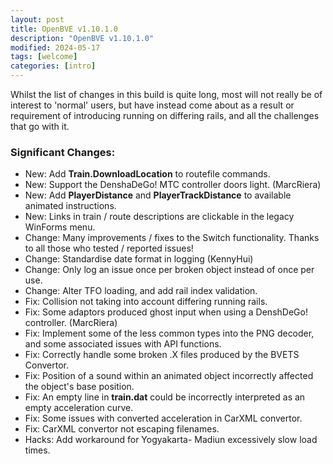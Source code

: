 ```yaml
---
layout: post
title: OpenBVE v1.10.1.0
description: "OpenBVE v1.10.1.0"
modified: 2024-05-17
tags: [welcome]
categories: [intro]
---
```


Whilst the list of changes in this build is quite long, most will not really be of interest to 'normal' users, but have instead come about as a result or requirement of introducing running on differing rails, and all the challenges that go with it.

### Significant Changes:
* New: Add **Train.DownloadLocation** to routefile commands.
* New: Support the DenshaDeGo! MTC controller doors light. (MarcRiera)
* New: Add **PlayerDistance** and **PlayerTrackDistance** to available animated instructions.
* New: Links in train / route descriptions are clickable in the legacy WinForms menu.
* Change: Many improvements / fixes to the Switch functionality. Thanks to all those who tested / reported issues!
* Change: Standardise date format in logging (KennyHui)
* Change: Only log an issue once per broken object instead of once per use.
* Change: Alter TFO loading, and add rail index validation.
* Fix: Collision not taking into account differing running rails.
* Fix: Some adaptors produced ghost input when using a DenshDeGo! controller. (MarcRiera)
* Fix: Implement some of the less common types into the PNG decoder, and some associated issues with API functions.
* Fix: Correctly handle some broken .X files produced by the BVETS Convertor.
* Fix: Position of a sound within an animated object incorrectly affected the object's base position.
* Fix: An empty line in **train.dat** could be incorrectly interpreted as an empty acceleration curve.
* Fix: Some issues with converted acceleration in CarXML convertor.
* Fix: CarXML convertor not escaping filenames.
* Hacks: Add workaround for Yogyakarta- Madiun excessively slow load times.